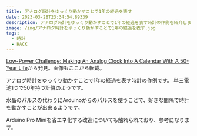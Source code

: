 ```yaml
---
title: アナログ時計をゆっくり動かすことで1年の経過を表す
date: 2023-03-28T23:34:54.89339
description: アナログ時計をゆっくり動かすことで1年の経過を表す時計の作例を紹介します
image: /img/アナログ時計をゆっくり動かすことで1年の経過を表す.jpg
tags:
  - 時計
  - HACK
---
```

[Low-Power Challenge: Making An Analog Clock Into A Calendar With A 50-Year Life](https://hackaday.com/2023/03/24/low-power-challenge-making-an-analog-clock-into-a-calendar-with-a-50-year-life/)から発見。画像もここから転載。

アナログ時計をゆっくり動かすことで1年の経過を表す時計の作例です。
単三電池1つで50年持つ計算のようです。

水晶のパルスの代わりにArduinoからのパルスを使うことで、好きな間隔で時計を動かすことが出来るようです。

Arduino Pro Miniを省エネ化する改造についても触れられており、参考になります。


